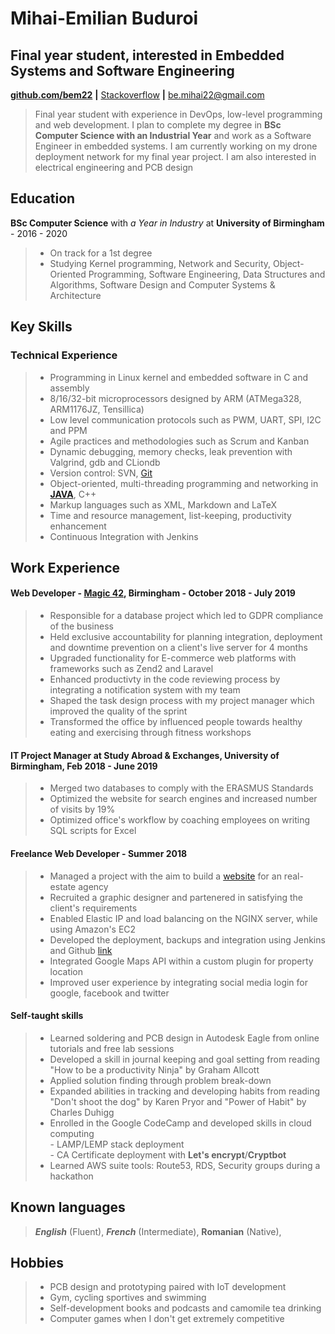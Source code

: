 <!--Name & Interest-->

# Mihai-Emilian Buduroi

## Final year student, interested in Embedded Systems and Software Engineering

<!--Contact Information-->
[__github.com/bem22__](https://github.com/bem22) __|__ [Stackoverflow](https://stackoverflow.com/users/7056603/bem22)
__|__ be.mihai22@gmail.com

<!--Statement-->
> Final year student with experience in DevOps, low-level programming and web development. I plan to complete my degree in **BSc Computer Science with an Industrial Year** and work as a Software Engineer in embedded systems. I am currently working on my drone deployment network for my final year project. I am also interested in electrical engineering and PCB design  

<!--Body Start -->

<!--School-->

## Education
 __BSc Computer Science__ with _a Year in Industry_ at __University of Birmingham__ - 2016 - 2020 
>  - On track for a 1st degree  
>  - Studying Kernel programming, Network and Security, Object-Oriented Programming, Software Engineering, Data Structures and Algorithms, Software Design and Computer Systems & Architecture  

<!--Highlights -->

## Key Skills

### Technical Experience
> + Programming in Linux kernel and embedded software in C and assembly
> + 8/16/32-bit microprocessors designed by ARM (ATMega328, ARM1176JZ, Tensillica)  
> + Low level communication protocols such as PWM, UART, SPI, I2C and PPM
> + Agile practices and methodologies such as Scrum and Kanban
> + Dynamic debugging, memory checks, leak prevention with Valgrind, gdb and CLiondb
> + Version control: SVN, [Git](https://github.com/bem22)
> + Object-oriented, multi-threading programming and networking in [__JAVA__](https://github.com/bem22/talktostrangersCMD), C++
> + Markup languages such as XML, Markdown and LaTeX
> + Time and resource management, list-keeping, productivity enhancement
> + Continuous Integration with Jenkins
<!--Work-->

## Work Experience 
#### Web Developer - [Magic 42](https://www.magic42.co.uk/), Birmingham - October 2018 - July 2019
> + Responsible for a database project which led to GDPR compliance of the business
> + Held exclusive accountability for planning integration, deployment and downtime prevention on a client's live server for 4 months
> + Upgraded functionality for E-commerce web platforms with frameworks such as Zend2 and Laravel
> + Enhanced productivty in the code reviewing process by integrating a notification system with my team
> + Shaped the task design process with my project manager which improved the quality of the sprint
> + Transformed the office by influenced people towards healthy eating and exercising through fitness workshops 

#### IT Project Manager at Study Abroad & Exchanges, University of Birmingham, Feb 2018 - June 2019
> + Merged two databases to comply with the ERASMUS Standards
> + Optimized the website for search engines and increased number of visits by 19%
> + Optimized office's workflow by coaching employees on writing SQL scripts for Excel

#### Freelance Web Developer - Summer 2018
> + Managed a project with the aim to build a [website](https://imobiliare007.ro/) for an real-estate agency
> + Recruited a graphic designer and partenered in satisfying the client's requirements
> + Enabled Elastic IP and load balancing on the NGINX server, while using Amazon's EC2
> + Developed the deployment, backups and integration using Jenkins and Github [link](www.jenkins.imobiliare007.ro)
> + Integrated Google Maps API within a custom plugin for property location
> + Improved user experience by integrating social media login for google, facebook and twitter

#### Self-taught skills
> + Learned soldering and PCB design in Autodesk Eagle from online tutorials and free lab sessions
> + Developed a skill in journal keeping and goal setting from reading "How to be a productivity Ninja" by Graham Allcott
> + Applied solution finding through problem break-down
> + Expanded abilities in tracking and developing habits from reading "Don't shoot the dog" by Karen Pryor and "Power of Habit" by Charles Duhigg    
> + Enrolled in the Google CodeCamp and developed skills in cloud computing  
    - LAMP/LEMP stack deployment  
    - CA Certificate deployment with __Let's encrypt__/__Cryptbot__  
> + Learned AWS suite tools: Route53, RDS, Security groups during a hackathon
## Known languages

> _**English**_ (Fluent),  _**French**_ (Intermediate), __Romanian__ (Native),

<!--The person-->
Hobbies
-------  
> * PCB design and prototyping paired with IoT development
> * Gym, cycling sportives and swimming
> * Self-development books and podcasts and camomile tea drinking
> * Computer games when I don't get extremely competitive

